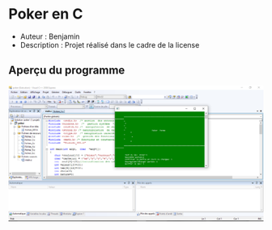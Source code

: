 Poker en C
==========

* Auteur : Benjamin
* Description : Projet réalisé dans le cadre de la license

Aperçu du programme
-------------------
![image sous Visual C++](Capture.PNG?raw=true )
